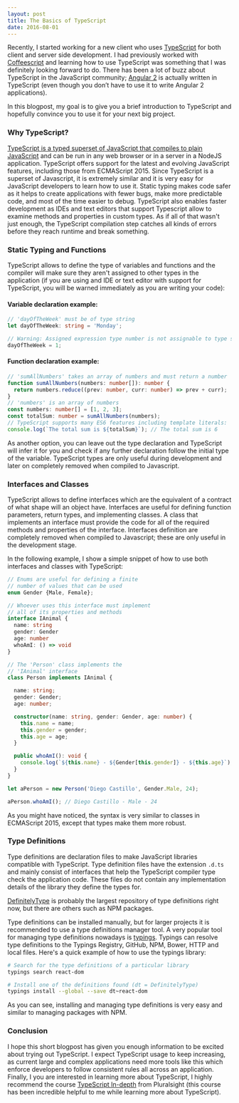 ```yaml
---
layout: post
title: The Basics of TypeScript
date: 2016-08-01
---
```


Recently, I started working for a new client who uses [TypeScript](https://www.typescriptlang.org/) for both client and server side development. I had previously worked with [Coffeescript](http://coffeescript.org/) and learning how to use TypeScript was something that I was definitely looking forward to do. There has been a lot of buzz about TypeScript in the JavaScript community; [Angular 2](https://angular.io/) is actually written in TypeScript (even though you don’t have to use it to write Angular 2 applications).

In this blogpost, my goal is to give you a brief introduction to TypeScript and hopefully convince you to use it for your next big project.

### Why TypeScript?

[TypeScript is a typed superset of JavaScript that compiles to plain JavaScript](https://www.typescriptlang.org/) and can be run in any web browser or in a server in a NodeJS application. TypeScript offers support for the latest and evolving JavaScript features, including those from ECMAScript 2015. Since TypeScript is a superset of Javascript, it is extremely similar and it is very easy for JavaScript developers to learn how to use it. Static typing makes code safer as it helps to create applications with fewer bugs, make more predictable code, and most of the time easier to debug. TypeScript also enables faster development as IDEs and text editors that support Typescript allow to examine methods and properties in custom types. As if all of that wasn't  just enough, the TypeScript compilation step catches all kinds of errors before they reach runtime and break something.

### Static Typing and Functions

TypeScript allows to define the type of variables and functions and the compiler will make sure they aren't assigned to other types in the application (if you are using and IDE or text editor with support for TypeScript, you will be warned immediately as you are writing your code):

#### Variable declaration example:
``` ts
// 'dayOfTheWeek' must be of type string
let dayOfTheWeek: string = 'Monday';

// Warning: Assigned expression type number is not assignable to type string
dayOfTheWeek = 1;
```

#### Function declaration example:
``` ts
// 'sumAllNumbers' takes an array of numbers and must return a number
function sumAllNumbers(numbers: number[]): number {
  return numbers.reduce((prev: number, curr: number) => prev + curr);
}
// 'numbers' is an array of numbers
const numbers: number[] = [1, 2, 3];
const totalSum: number = sumAllNumbers(numbers);
// TypeScript supports many ES6 features including template literals:
console.log(`The total sum is ${totalSum}`); // The total sum is 6
```

As another option, you can leave out the type declaration and TypeScript will infer it for you and check if any further declaration follow the initial type of the variable. TypeScript types are only useful during development and later on completely removed when compiled to Javascript.

### Interfaces and Classes
TypeScript allows to define interfaces which are the equivalent of a contract of what shape will an object have. Interfaces are useful for defining function parameters, return types, and implementing classes. A class that implements an interface must provide the code for all of the required methods and properties of the interface. Interfaces definition are completely removed when compiled to Javascript; these are only useful in the development stage.

In the following example, I show a simple snippet of how to use both interfaces and classes with TypeScript:

``` ts
// Enums are useful for defining a finite
// number of values that can be used
enum Gender {Male, Female};

// Whoever uses this interface must implement
// all of its properties and methods
interface IAnimal {
  name: string
  gender: Gender
  age: number
  whoAmI: () => void
}

// The 'Person' class implements the
// 'IAnimal' interface
class Person implements IAnimal {

  name: string;
  gender: Gender;
  age: number;

  constructor(name: string, gender: Gender, age: number) {
    this.name = name;
    this.gender = gender;
    this.age = age;
  }

  public whoAmI(): void {
    console.log(`${this.name} - ${Gender[this.gender]} - ${this.age}`);
  }
}

let aPerson = new Person('Diego Castillo', Gender.Male, 24);

aPerson.whoAmI(); // Diego Castillo - Male - 24
```

As you might have noticed, the syntax is very similar to classes in ECMAScript 2015, except that types make them more robust.

### Type Definitions
Type definitions are declaration files to make JavaScript libraries compatible with TypeScript. Type definition files have the extension ``.d.ts`` and mainly consist of interfaces that help the TypeScript compiler type check the application code. These files do not contain any implementation details of the library they define the types for.

[DefinitelyType](https://github.com/DefinitelyTyped/DefinitelyTyped) is probably the largest repository of type definitions right now, but there are others such as NPM packages.

Type definitions can be installed manually, but for larger projects it is recommended to use a type definitions manager tool. A very popular tool for managing type definitions nowadays is [typings](https://github.com/typings/typings). Typings can resolve type definitions to the Typings Registry, GitHub, NPM, Bower, HTTP and local files. Here's a quick example of how to use the typings library:

``` bash
# Search for the type definitions of a particular library
typings search react-dom

# Install one of the definitions found (dt = DefinitelyType)
typings install --global --save dt~react-dom
```

As you can see, installing and managing type definitions is very easy and similar to managing packages with NPM.

### Conclusion
I hope this short blogpost has given you enough information to be excited about trying out TypeScript. I expect TypeScript usage to keep increasing, as current large and complex applications need more tools like this which enforce developers to follow consistent rules all across an application. Finally, I you are interested in learning more about TypeScript, I highly recommend the course
[TypeScript In-depth](https://www.pluralsight.com/courses/typescript-in-depth) from Pluralsight (this course has been incredible helpful to me while learning more about TypeScript).
